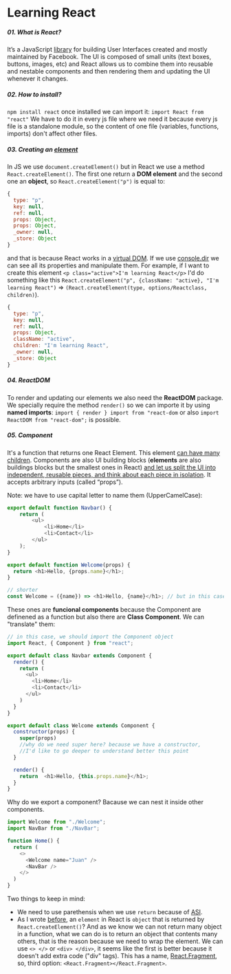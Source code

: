# Learning React

##### 01. What is React?

It’s a JavaScript [library](https://www.freecodecamp.org/news/the-difference-between-a-framework-and-a-library-bd133054023f/) for building User Interfaces created and mostly maintained by Facebook. 
The UI is composed of small units (text boxes, buttons, images, etc) and React allows us to combine them into reusable and nestable components and then rendering them and updating the UI whenever it changes. 

##### 02. How to install?

`npm install react` once installed we can import it:
`import React from "react"` We have to do it in every js file where we need it because every js file is a standalone module, so the content of one file (variables, functions, imports) don't affect other files.


##### 03. Creating an [element](https://reactjs.org/docs/rendering-elements.html)

In JS we use `document.createElement()` but in React we use a method `React.createElement()`. The first one return a **DOM element** and the second one an **object**, so `React.createElement("p")` is equal to:
```js
{
  type: "p", 
  key: null, 
  ref: null, 
  props: Object, 
  props: Object,
  _owner: null,
  _store: Object
}
```
and that is because React works in a [virtual DOM](https://stackoverflow.com/questions/21965738/what-is-virtual-dom).
If we use [console.dir](https://developer.mozilla.org/en-US/docs/Web/API/Console/dir) we can see all its properties and manipulate them. For example, if I want to create this element `<p class="active">I'm learning React</p>` I'd do something like this `React.createElement("p", {className: "active}, "I'm learning React")` => `(React.createElement(type, options/Reactclass, children)`).
```js
{
  type: "p",
  key: null,
  ref: null,
  props: Object,
  className: "active",
  children: "I'm learning React",
  _owner: null,
  _store: Object
}
```
##### 04. ReactDOM

To render and updating our elements we also need the **ReactDOM** package. We specially require the method `render()` so we can importe it by using **named imports**: `import { render } import from "react-dom` or also `import ReactDOM from "react-dom";` is possible. 

##### 05. Component

It's a function that returns one React Element. This element [can have many children](#03-creating-an-elementhttpsreactjsorgdocsrendering-elementshtml). Components are also UI building blocks (**elements** are also buildings blocks but the smallest ones in React) [and let us split the UI into independent, reusable pieces, and think about each piece in isolation](https://reactjs.org/docs/components-and-props.html). It accepts arbitrary inputs (called “props”).

Note: we have to use capital letter to name them (UpperCamelCase): 
```js
export default function Navbar() {
    return (
        <ul>
            <li>Home</li>
            <li>Contact</li>
        </ul>
    );
}

export default function Welcome(props) {
  return <h1>Hello, {props.name}</h1>;
}

// shorter
const Welcome = ({name}) => <h1>Hello, {name}</h1>; // but in this case we can't use default export
```
These ones are **funcional components** because the Component are definened as a function but also there are **Class Component**. We can "translate" them:

```js
// in this case, we should import the Component object
import React, { Component } from "react";

export default class Navbar extends Component {
  render() {
    return (
      <ul>
        <li>Home</li>
        <li>Contact</li>
      </ul>
    )
  }
}

export default class Welcome extends Component {
  constructor(props) {
    super(props) 
    //why do we need super here? because we have a constructor,
    //I'd like to go deeper to understand better this point
  }

  render() {
    return  <h1>Hello, {this.props.name}</h1>;
  }
}
```

Why do we export a component? Bacause we can nest it inside other components.

```js
import Welcome from "./Welcome";
import NavBar from "./NavBar";

function Home() {
  return (
    <> 
      <Welcome name="Juan" />
      <NavBar />
    </>
  )
}
```

Two things to keep in mind:
- We need to use parethensis when we use `return` because of [ASI](https://stackoverflow.com/questions/2846283/what-are-the-rules-for-javascripts-automatic-semicolon-insertion-asi).
- As I wrote [before](#03-creating-an-elementhttpsreactjsorgdocsrendering-elementshtml), an `element` in React is `object` that is returned by `React.createElement()`? And as we know we can not return many object in a function, what we can do is to return an object that contents many others, that is the reason because we need to wrap the element. We can use `<> </>` or  `<div> </div>`, it seems like the first is better because it doesn't add extra code ("div" tags). This has a name, [React.Fragment](https://reactjs.org/docs/fragments.html), so, third option: `<React.Fragment></React.Fragment>`.